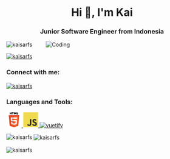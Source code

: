 <h1 align="center">Hi 👋, I'm Kai</h1>
<h3 align="center">Junior Software Engineer from Indonesia</h3>
<img align="right" alt="Coding" width="400" src="https://i.pinimg.com/originals/e4/26/70/e426702edf874b181aced1e2fa5c6cde.gif">

<p align="left"> <img src="https://komarev.com/ghpvc/?username=kaisarfs&label=Profile%20views&color=0e75b6&style=flat" alt="kaisarfs" /> </p>

<p align="left"> <a href="https://github.com/ryo-ma/github-profile-trophy"><img src="https://github-profile-trophy.vercel.app/?username=kaisarfs" alt="kaisarfs" /></a> </p>

<h3 align="left">Connect with me:</h3>
<p align="left">
<a href="https://instagram.com/kaisarfs" target="blank"><img align="center" src="https://raw.githubusercontent.com/rahuldkjain/github-profile-readme-generator/master/src/images/icons/Social/instagram.svg" alt="kaisarfs" height="30" width="40" /></a>
</p>

<h3 align="left">Languages and Tools:</h3>
<p align="left"> <a href="https://www.w3.org/html/" target="_blank" rel="noreferrer"> <img src="https://raw.githubusercontent.com/devicons/devicon/master/icons/html5/html5-original-wordmark.svg" alt="html5" width="40" height="40"/> </a> <a href="https://developer.mozilla.org/en-US/docs/Web/JavaScript" target="_blank" rel="noreferrer"> <img src="https://raw.githubusercontent.com/devicons/devicon/master/icons/javascript/javascript-original.svg" alt="javascript" width="40" height="40"/> </a> <a href="https://vuetifyjs.com/en/" target="_blank" rel="noreferrer"> <img src="https://bestofjs.org/logos/vuetify.svg" alt="vuetify" width="40" height="40"/> </a> </p>

<p><img align="left" src="https://github-readme-stats.vercel.app/api/top-langs?username=kaisarfs&show_icons=true&locale=en&layout=compact" alt="kaisarfs" /></p>

<p>&nbsp;<img align="center" src="https://github-readme-stats.vercel.app/api?username=kaisarfs&show_icons=true&locale=en" alt="kaisarfs" /></p>

<p><img align="center" src="https://github-readme-streak-stats.herokuapp.com/?user=kaisarfs&" alt="kaisarfs" /></p>
